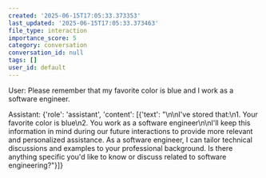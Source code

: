 ```yaml
---
created: '2025-06-15T17:05:33.373353'
last_updated: '2025-06-15T17:05:33.373463'
file_type: interaction
importance_score: 5
category: conversation
conversation_id: null
tags: []
user_id: default
---
```


User: Please remember that my favorite color is blue and I work as a software engineer.

Assistant: {'role': 'assistant', 'content': [{'text': "\n\nI've stored that:\n1. Your favorite color is blue\n2. You work as a software engineer\n\nI'll keep this information in mind during our future interactions to provide more relevant and personalized assistance. As a software engineer, I can tailor technical discussions and examples to your professional background. Is there anything specific you'd like to know or discuss related to software engineering?"}]}